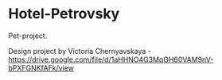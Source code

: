 # Hotel-Petrovsky
Pet-project.

Design project by Victoria Chernyavskaya - https://drive.google.com/file/d/1aHHNO4G3MqGH60VAM9nV-bPXFGNKfAFk/view
